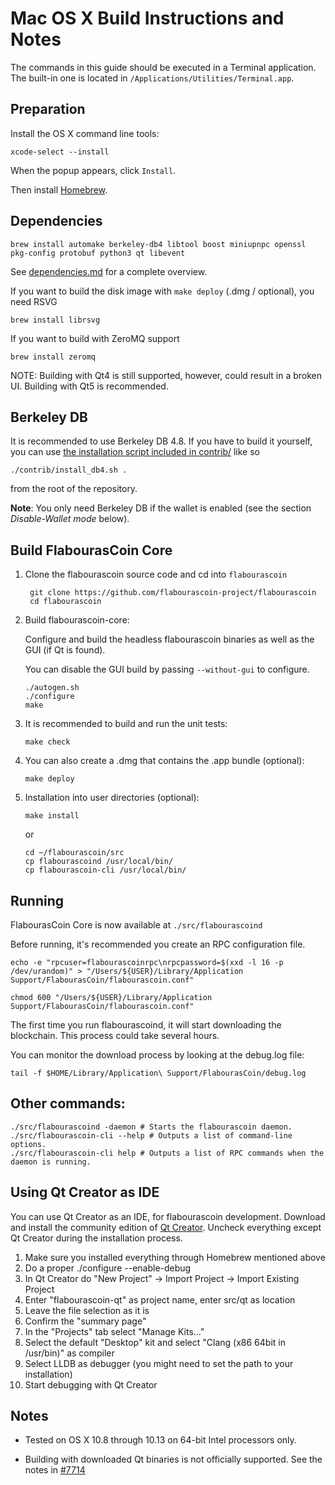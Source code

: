 Mac OS X Build Instructions and Notes
====================================
The commands in this guide should be executed in a Terminal application.
The built-in one is located in `/Applications/Utilities/Terminal.app`.

Preparation
-----------
Install the OS X command line tools:

`xcode-select --install`

When the popup appears, click `Install`.

Then install [Homebrew](https://brew.sh).

Dependencies
----------------------

    brew install automake berkeley-db4 libtool boost miniupnpc openssl pkg-config protobuf python3 qt libevent

See [dependencies.md](dependencies.md) for a complete overview.

If you want to build the disk image with `make deploy` (.dmg / optional), you need RSVG

    brew install librsvg

If you want to build with ZeroMQ support
    
    brew install zeromq

NOTE: Building with Qt4 is still supported, however, could result in a broken UI. Building with Qt5 is recommended.

Berkeley DB
-----------
It is recommended to use Berkeley DB 4.8. If you have to build it yourself,
you can use [the installation script included in contrib/](/contrib/install_db4.sh)
like so

```shell
./contrib/install_db4.sh .
```

from the root of the repository.

**Note**: You only need Berkeley DB if the wallet is enabled (see the section *Disable-Wallet mode* below).

Build FlabourasCoin Core
------------------------

1. Clone the flabourascoin source code and cd into `flabourascoin`

        git clone https://github.com/flabourascoin-project/flabourascoin
        cd flabourascoin

2.  Build flabourascoin-core:

    Configure and build the headless flabourascoin binaries as well as the GUI (if Qt is found).

    You can disable the GUI build by passing `--without-gui` to configure.

        ./autogen.sh
        ./configure
        make

3.  It is recommended to build and run the unit tests:

        make check

4.  You can also create a .dmg that contains the .app bundle (optional):

        make deploy

5.  Installation into user directories (optional):

        make install

    or

        cd ~/flabourascoin/src
        cp flabourascoind /usr/local/bin/
        cp flabourascoin-cli /usr/local/bin/

Running
-------

FlabourasCoin Core is now available at `./src/flabourascoind`

Before running, it's recommended you create an RPC configuration file.

    echo -e "rpcuser=flabourascoinrpc\nrpcpassword=$(xxd -l 16 -p /dev/urandom)" > "/Users/${USER}/Library/Application Support/FlabourasCoin/flabourascoin.conf"

    chmod 600 "/Users/${USER}/Library/Application Support/FlabourasCoin/flabourascoin.conf"

The first time you run flabourascoind, it will start downloading the blockchain. This process could take several hours.

You can monitor the download process by looking at the debug.log file:

    tail -f $HOME/Library/Application\ Support/FlabourasCoin/debug.log

Other commands:
-------

    ./src/flabourascoind -daemon # Starts the flabourascoin daemon.
    ./src/flabourascoin-cli --help # Outputs a list of command-line options.
    ./src/flabourascoin-cli help # Outputs a list of RPC commands when the daemon is running.

Using Qt Creator as IDE
------------------------
You can use Qt Creator as an IDE, for flabourascoin development.
Download and install the community edition of [Qt Creator](https://www.qt.io/download/).
Uncheck everything except Qt Creator during the installation process.

1. Make sure you installed everything through Homebrew mentioned above
2. Do a proper ./configure --enable-debug
3. In Qt Creator do "New Project" -> Import Project -> Import Existing Project
4. Enter "flabourascoin-qt" as project name, enter src/qt as location
5. Leave the file selection as it is
6. Confirm the "summary page"
7. In the "Projects" tab select "Manage Kits..."
8. Select the default "Desktop" kit and select "Clang (x86 64bit in /usr/bin)" as compiler
9. Select LLDB as debugger (you might need to set the path to your installation)
10. Start debugging with Qt Creator

Notes
-----

* Tested on OS X 10.8 through 10.13 on 64-bit Intel processors only.

* Building with downloaded Qt binaries is not officially supported. See the notes in [#7714](https://github.com/bitcoin/bitcoin/issues/7714)
